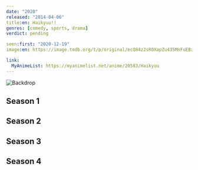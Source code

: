 ```yaml
---
date: "2020"
released: "2014-04-06"
title:en: Haikyuu!!
genres: [comedy, sports, drama]
verdict: pending

seen:first: "2020-12-19"
image:en: https://image.tmdb.org/t/p/original/ecQ84z2sR0XapZu435MnFuEBzD8.jpg

link:
  MyAnimeList: https://myanimelist.net/anime/20583/Haikyuu
---
```


![Backdrop](https://image.tmdb.org/t/p/original/dlPVXJglJ4XiIwbGwEFJj5C20Sr.jpg)

<!-- SEASON DIVIDER -->
## Season 1

<!-- SEASON DIVIDER -->
## Season 2

<!-- SEASON DIVIDER -->
## Season 3

<!-- SEASON DIVIDER -->
## Season 4
